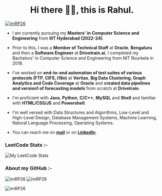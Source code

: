<h1 align="center">Hi there 👋🏻, this is Rahul.</h1>

<p align="left"> <a href="https://github.com/ryo-ma/github-profile-trophy"><img src="https://github-profile-trophy.vercel.app/?username=imRP26&column=-1&margin-w=15" alt="imRP26" /></a> </p>

- I am currently pursuing my **Masters' in Computer Science and Engineering** from **IIIT Hyderabad (2022-24)**.

- Prior to this, I was a **Member of Technical Staff** at **Oracle**, **Bengaluru** and then a **Software Engineer** at **Drivetrain.ai**. I completed my Bachelors' in Computer Science and Engineering from NIT Rourkela in 2018.

- I've worked on **end-to-end automation of test suites of various protocols (FTP, CIFS, i18n)** at **Vertias**, **Big Data Clustering, Graph Analytics and Code Coverage** at **Oracle** and **created data pipelines and version1 of forecasting models** from scratch at **Drivetrain**.

- I'm proficient with **Java**, **Python**, **C/C++**, **MySQL** and **Shell** and familiar with **HTML/CSS/JS** and **Powershell**.

- I'm well versed with Data Structures and Algorithms, Low-Level and High-Level Design, Database Management Systems, Machine Learning, Natural Language Processing, Operating Systems.

- You can reach me on **[mail](rahulpadhy.15.09.1996@gmail.com)** or on **[LinkedIn](https://www.linkedin.com/in/rahulpadhy1996/)**.



<h3 align="left">LeetCode  Stats :-</h3>

![My LeetCode Stats](https://leetcard.jacoblin.cool/rahul1003?width=1000&height=430&theme=wtf&font=Roboto&ext=heatmap)

<h3 align="left">About my GitHub :-</h3>

<p><img align="left" src="https://github-readme-stats.vercel.app/api/top-langs?username=imRP26&show_icons=true&theme=dark&locale=en&layout=compact&card_width=1000" alt="imRP26" /></p>

<p>&nbsp;<img align="left" src="https://github-readme-stats.vercel.app/api?username=imRP26&show_icons=true&theme=dark&locale=en&layout=compact&card_width=1000" alt="imRP26" /></p> 

<p><img align="center" src="https://github-readme-streak-stats.herokuapp.com/?user=imRP26&theme=dark&locale=en&card_width=1000" alt="imRP26" /></p>


<!---
imRP26/imRP26 is a ✨ special ✨ repository because its `README.md` (this file) appears on your GitHub profile.
You can click the Preview link to take a look at your changes.
--->
